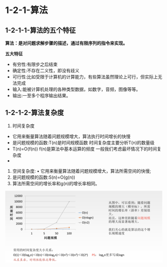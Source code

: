 # 1-2-1-算法

## 1-2-1-1-算法的五个特征

**算法：是对问题求解步骤的描述，通过有限序列的指令来实现。**

**五大特征**

* 有穷性:有限步之后结束
* 确定性:不存在二义性，即没有歧义
* 可行性:比如受限于计算机的计算能力，有些算法虽然理论上可行，但实际上无法完成
* 输入:能被计算机处理的各种类型数据，如数字，音频，图像等等。
* 输出:一至多个程序输出结果。

## 1-2-1-2-算法复杂度

1. 时间复杂度

* 它用来衡量算法随着问题规模增大，算法执行时间增长的快慢
* 是问题规模的函数:T\(n\)是时间规模函数 时间复杂度主要分析T\(n\)的数量级 
* T\(n\)=O\(f\(n\)\) f\(n\)是算法中基本运算的频度 一般我们考虑最坏情况下的时间复杂度
* 
1. 空间复杂度: • 它用来衡量算法随着问题规模增大，算法所需空间的快慢; 
2. 是问题规模的函数:S\(n\)=O\(g\(n\)\) 
3. 算法所需空间的增长率和g\(n\)的增长率相同。

![](../../.gitbook/assets/image%20%2822%29.png)

